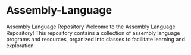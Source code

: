 # Assembly-Language


Assembly Language Repository
Welcome to the Assembly Language Repository! This repository contains a collection of assembly language programs and resources, organized into classes to facilitate learning and exploration
